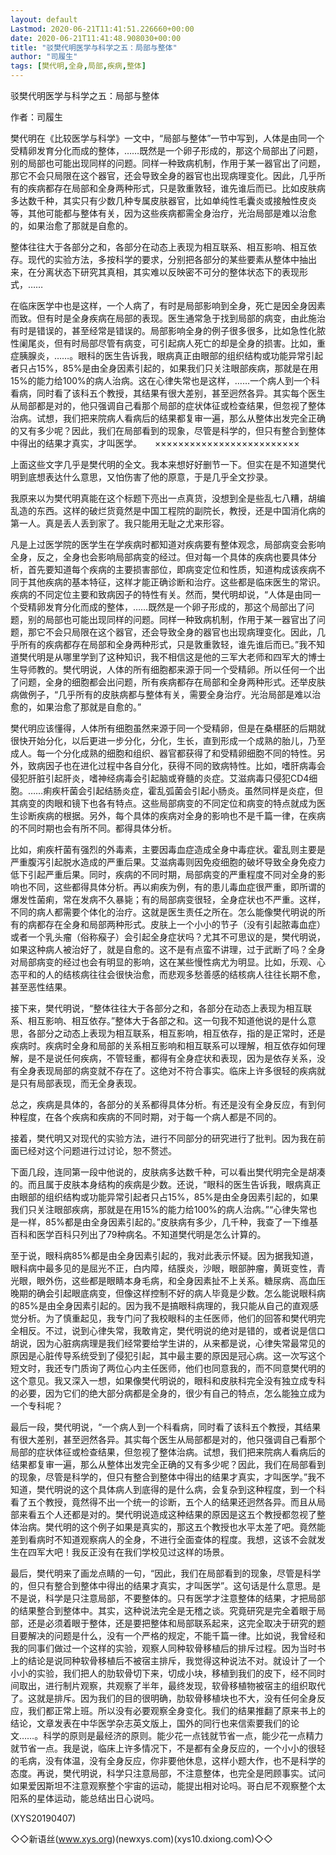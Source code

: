 ```yaml
---
layout: default
Lastmod: 2020-06-21T11:41:51.226660+00:00
date: 2020-06-21T11:41:48.908030+00:00
title: "驳樊代明医学与科学之五：局部与整体"
author: "司履生"
tags: [樊代明,全身,局部,疾病,整体]
---
```


驳樊代明医学与科学之五：局部与整体

作者：司履生

樊代明在《比较医学与科学》一文中，“局部与整体”一节中写到，人体是由同一个受精卵发育分化而成的整体，……既然是一个卵子形成的，那这个局部出了问题，别的局部也可能出现同样的问题。同样一种致病机制，作用于某一器官出了问题，那它不会只局限在这个器官，还会导致全身的器官也出现病理变化。因此，几乎所有的疾病都存在局部和全身两种形式，只是敦重敦轻，谁先谁后而已。比如皮肤病多达数千种，其实只有少数几种专属皮肤器官，比如单纯性毛囊炎或接触性皮炎等，其他可能都与整体有关，因为这些疾病都需全身治疗，光治局部是难以治愈的，如果治愈了那就是自愈的。

整体往往大于各部分之和，各部分在动态上表现为相互联系、相互影响、相互依存。现代的实验方法，多按科学的要求，分别把各部分的某些要素从整体中抽出来，在分离状态下研究其真相，其实难以反映密不可分的整体状态下的表现形式，……

在临床医学中也是这样，一个人病了，有时是局部影响到全身，死亡是因全身因素而致。但有时是全身疾病在局部的表现。医生通常急于找到局部的病变，由此施治有时是错误的，甚至经常是错误的。局部影响全身的例子很多很多，比如急性化脓性阑尾炎，但有时局部尽管有病变，可引起病人死亡的却是全身的损害。比如，重症胰腺炎，……。眼科的医生告诉我，眼病真正由眼部的组织结构或功能异常引起者只占15%，85%是由全身因素引起的，如果我们只关注眼部疾病，那就是在用15%的能力给100%的病人治病。这在心律失常也是这样，……一个病人到一个科看病，同时看了该科五个教授，其结果有很大差别，甚至迥然各异。其实每个医生从局部都是对的，他只强调自己看那个局部的症状体征或检查结果，但忽视了整体治病。试想，我们把来院病人看病后的结果都复审一遍，那么从整体出发完全正确的又有多少呢？因此，我们在局部看到的现象，尽管是科学的，但只有整合到整体中得出的结果才真实，才叫医学。　　×××××××××××××××××××××××××

上面这些文字几乎是樊代明的全文。我本来想好好删节一下。但实在是不知道樊代明到底想表达什么意思，又怕伤害了他的原意，于是几乎全文抄录。

我原来以为樊代明真能在这个标题下亮出一点真货，没想到全是些乱七八糟，胡编乱造的东西。这样的破烂货竟然是中国工程院的副院长，教授，还是中国消化病的第一人。真是丢人丢到家了。我只能用无耻之尤来形容。

凡是上过医学院的医学生在学疾病时都知道对疾病要有整体观念，局部病变会影响全身，反之，全身也会影响局部病变的经过。但对每一个具体的疾病也要具体分析，首先要知道每个疾病的主要损害部位，即病变定位和性质，知道构成该疾病不同于其他疾病的基本特征，这样才能正确诊断和治疗。这些都是临床医生的常识。疾病的不同定位主要和致病因子的特性有关。然而，樊代明却说，“人体是由同一个受精卵发育分化而成的整体，……既然是一个卵子形成的，那这个局部出了问题，别的局部也可能出现同样的问题。同样一种致病机制，作用于某一器官出了问题，那它不会只局限在这个器官，还会导致全身的器官也出现病理变化。因此，几乎所有的疾病都存在局部和全身两种形式，只是敦重敦轻，谁先谁后而已。”我不知道樊代明是从哪里学到了这种知识，我不相信这是他的三军大老师和四军大的博士生导师教的。樊代明说，人体的所有细胞都来源于同一个受精卵。所以任何一个出了问题，全身的细胞都会出问题，所有疾病都存在局部和全身两种形式。还举皮肤病做例子，“几乎所有的皮肤病都与整体有关，需要全身治疗。光治局部是难以治愈的，如果治愈了那就是自愈的。”

樊代明应该懂得，人体所有细胞虽然来源于同一个受精卵，但是在桑椹胚的后期就很快开始分化，以后更进一步分化，分化，生长，直到形成一个成熟的胎儿，乃至成人。每一个分化成熟的细胞和组织、器官都获得了和受精卵细胞不同的特性。另外，致病因子也在进化过程中各自分化，获得不同的致病特性。比如，嗜肝病毒会侵犯肝脏引起肝炎，嗜神经病毒会引起脑或脊髓的炎症。艾滋病毒只侵犯CD4细胞。……痢疾杆菌会引起结肠炎症，霍乱弧菌会引起小肠炎。虽然同样是炎症，但其病变的肉眼和镜下也各有特点。这些局部病变的不同定位和病变的特点就成为医生诊断疾病的根据。另外，每个具体的疾病对全身的影响也不是千篇一律，在疾病的不同时期也会有所不同。都得具体分析。

比如，痢疾杆菌有强烈的外毒素，主要因毒血症造成全身中毒症状。霍乱则主要是严重腹泻引起脱水造成的严重后果。艾滋病毒则因免疫细胞的破坏导致全身免疫力低下引起严重后果。同时，疾病的不同时期，局部病变的严重程度不同对全身的影响也不同，这些都得具体分析。再以痢疾为例，有的患儿毒血症很严重，即所谓的爆发性菌痢，常在发病不久暴毙；有的局部病变很轻，全身症状也不严重。这样，不同的病人都需要个体化的治疗。这就是医生责任之所在。怎么能像樊代明说的所有的病都存在全身和局部两种形式。皮肤上一个小小的节子（没有引起脓毒血症）或者一个乳头瘤（俗称瘊子）会引起全身症状吗？尤其不可思议的是，樊代明说，如果这种病人被治好了，就是自愈的。这不是有点蛮不讲理，过于武断了吗？全身对局部病变的经过也会有明显的影响，这在某些慢性病尤为明显。比如，乐观、心态平和的人的结核病往往会很快治愈，而悲观多愁善感的结核病人往往长期不愈，甚至恶性结果。

接下来，樊代明说，“整体往往大于各部分之和，各部分在动态上表现为相互联系、相互影响、相互依存。”整体大于各部之和。这一句我不知道他说的是什么意思，各部分之动态上表现为相互联系，相互影响，相互依存，指的是正常时，还是疾病时。疾病时全身和局部的关系相互影响和相互联系可以理解，相互依存如何理解，是不是说任何疾病，不管轻重，都得有全身症状和表现，因为是依存关系，没有全身表现局部的病变就不存在了。这绝对不符合事实。临床上许多很轻的疾病就是只有局部表现，而无全身表现。

总之，疾病是具体的，各部分的关系都得具体分析。有还是没有全身反应，有到何种程度，在各个疾病和疾病的不同时期，对于每一个病人都是不同的。

接着，樊代明又对现代的实验方法，进行不同部分的研究进行了批判。因为我在前面已经对这个问题进行过讨论，恕不赘述。

下面几段，连同第一段中他说的，皮肤病多达数千种，可以看出樊代明完全是胡凑的。而且属于皮肤本身结构的疾病是少数。还说，“眼科的医生告诉我，眼病真正由眼部的组织结构或功能异常引起者只占15%，85%是由全身因素引起的，如果我们只关注眼部疾病，那就是在用15%的能力给100%的病人治病。”“心律失常也是一样，85%都是由全身因素引起的。”皮肤病有多少，几千种，我查了一下维基百科和医学百科只列出了79种病名。不知道樊代明是怎么计算的。

至于说，眼科病85%都是由全身因素引起的，我对此表示怀疑。因为据我知道，眼科病中最多见的是屈光不正，白内障，结膜炎，沙眼，眼部肿瘤，黄斑变性，青光眼，眼外伤，这些都是眼睛本身毛病，和全身因素扯不上关系。糖尿病、高血压晚期的确会引起眼底病变，但像这样控制不好的病人毕竟是少数。怎么能说眼科病的85%是由全身因素引起的。因为我不是搞眼科病理的，我只能从自己的直观感觉分析。为了慎重起见，我专门问了我校眼科的主任医师，他们的回答和樊代明完全相反。不过，说到心律失常，我敢肯定，樊代明说的绝对是错的，或者说是信口胡说，因为心脏病病理是我们经常要给学生讲的，从来都是说，心律失常最常见的原因是心脏传导系统受到了侵犯引起，其中最主要的原因是冠心病。这一次写这个短文时，我还专门质询了两位心内主任医师，他们也同意我的，而不同意樊代明的这个意见。我又深入一想，如果像樊代明说的，眼科和皮肤科完全没有独立成专科的必要，因为它们的绝大部分病都是全身的，很少有自己的特点，怎么能独立成为一个专科呢？

最后一段，樊代明说，“一个病人到一个科看病，同时看了该科五个教授，其结果有很大差别，甚至迥然各异。其实每个医生从局部都是对的，他只强调自己看那个局部的症状体征或检查结果，但忽视了整体治病。试想，我们把来院病人看病后的结果都复审一遍，那么从整体出发完全正确的又有多少呢？因此，我们在局部看到的现象，尽管是科学的，但只有整合到整体中得出的结果才真实，才叫医学。”我不知道，樊代明说的这个具体病人到底得的是什么病，会复杂到这种程度，到一个科看了五个教授，竟然得不出一个统一的诊断，五个人的结果还迥然各异。而且从局部来看五个人还都是对的。樊代明说造成这种结果的原因是这五个教授都忽视了整体治病。樊代明的这个例子如果是真实的，那这五个教授也水平太差了吧。竟然能差到看病时不知道观察病人的全身，不进行全面查体的程度。我想，这该不会就发生在四军大吧！我反正没有在我们学校见过这样的场景。

最后，樊代明来了画龙点睛的一句，“因此，我们在局部看到的现象，尽管是科学的，但只有整合到整体中得出的结果才真实，才叫医学”。这句话是什么意思。是不是说，科学是只注意局部，不要整体的。只有医学才注意整体的结果，才把局部的结果整合到整体中。其实，这种说法完全是无稽之谈。究竟研究是完全着眼于局部，还是必须着眼于整体，还是要把整体和局部联系起来，这完全取决于研究的题目要解决的问题是什么，没有一个严格的规定，不能千篇一律。比如说，我曾经和我的同事们做过一个这样的实验，观察人同种软骨移植后的排斥过程。因为当时书上的结论是说同种软骨移植后不被宿主排斥，我觉得这种说法不对。就设计了一个小小的实验，我们把人的肋软骨切下来，切成小块，移植到我们的皮下，经不同时间取出，进行制片观察，共观察了半年，最终发现，软骨移植物被宿主的组织取代了。这就是排斥。因为我们的目的很明确，肋软骨移植块也不大，没有任何全身反应，我们都正常上班。所以没有必要观察全身变化。我们的结果推翻了原来书上的结论，文章发表在中华医学杂志英文版上，国外的同行也来信索要我们的论文……。科学的原则是最经济的原则。能少花一点钱就节省一点，能少花一点精力就节省一点。我是说，临床上许多情况下，不是都有全身反应的，一个小小的很轻的毛病，没有体温，没有全身反应，你非要他休息，这样小题大作，也不是科学的态度。再说，樊代明说，科学只注意局部，不注意整体，也完全是罔顾事实。试问如果爱因斯坦不注意观察整个宇宙的运动，能提出相对论吗。哥白尼不观察整个太阳系的星体运动，能总结出日心说吗。

(XYS20190407)

◇◇新语丝(www.xys.org)(newxys.com)(xys10.dxiong.com)◇◇

